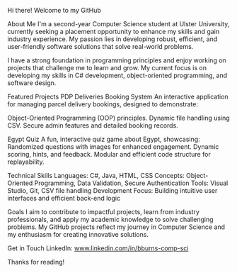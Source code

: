 Hi there! Welcome to my GitHub

About Me
I'm a second-year Computer Science student at Ulster University, currently seeking a placement opportunity to enhance my skills and gain industry experience. My passion lies in developing robust, efficient, and user-friendly software solutions that solve real-world problems.

I have a strong foundation in programming principles and enjoy working on projects that challenge me to learn and grow. My current focus is on developing my skills in C# development, object-oriented programming, and software design.

Featured Projects
PDP Deliveries Booking System
An interactive application for managing parcel delivery bookings, designed to demonstrate:

Object-Oriented Programming (OOP) principles.
Dynamic file handling using CSV.
Secure admin features and detailed booking records.

Egypt Quiz
A fun, interactive quiz game about Egypt, showcasing:
Randomized questions with images for enhanced engagement.
Dynamic scoring, hints, and feedback.
Modular and efficient code structure for replayability.

Technical Skills
Languages: C#, Java, HTML, CSS
Concepts: Object-Oriented Programming, Data Validation, Secure Authentication
Tools: Visual Studio, Git, CSV file handling
Development Focus: Building intuitive user interfaces and efficient back-end logic

Goals
I aim to contribute to impactful projects, learn from industry professionals, and apply my academic knowledge to solve challenging problems. My GitHub projects reflect my journey in Computer Science and my enthusiasm for creating innovative solutions.

Get in Touch
LinkedIn: www.linkedin.com/in/bburns-comp-sci

Thanks for reading!
